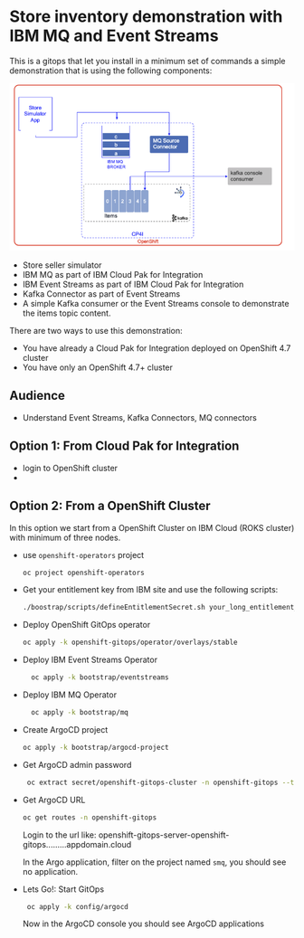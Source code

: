 # Store inventory demonstration with IBM MQ and Event Streams

This is a gitops that let you install in a minimum set of commands a simple demonstration
that is using the following components:

![](docs/es-mq-demo.png)

* Store seller simulator
* IBM MQ as part of IBM Cloud Pak for Integration
* IBM Event Streams as part of IBM Cloud Pak for Integration
* Kafka Connector as part of Event Streams
* A simple Kafka consumer or the Event Streams console to demonstrate the items topic content.


There are two ways to use this demonstration:

* You have already a Cloud Pak for Integration deployed on OpenShift 4.7 cluster
* You have only an OpenShift 4.7+ cluster


## Audience

* Understand Event Streams, Kafka Connectors, MQ connectors

## Option 1: From Cloud Pak for Integration

* login to OpenShift cluster
* 


## Option 2: From a OpenShift Cluster

In this option we start from a OpenShift Cluster on IBM Cloud (ROKS cluster) with minimum of three nodes.

* use `openshift-operators` project

  ```sh
  oc project openshift-operators
  ```

* Get your entitlement key from IBM site and use the following scripts: 

  ```sh
  ./boostrap/scripts/defineEntitlementSecret.sh your_long_entitlement_key 
  ```

* Deploy OpenShift GitOps operator

  ```sh
  oc apply -k openshift-gitops/operator/overlays/stable
  ```

* Deploy IBM Event Streams Operator

  ```sh
    oc apply -k bootstrap/eventstreams
  ```

* Deploy IBM MQ Operator

  ```sh
    oc apply -k bootstrap/mq
  ```

* Create ArgoCD project

  ```sh
  oc apply -k bootstrap/argocd-project
  ```

* Get ArgoCD admin password

  ```sh
   oc extract secret/openshift-gitops-cluster -n openshift-gitops --to=- 
  ```

* Get ArgoCD URL

  ```sh
  oc get routes -n openshift-gitops
  ```

  Login to the url like: openshift-gitops-server-openshift-gitops.........appdomain.cloud 

  In the Argo application, filter on the project named `smq`, you should see no application.

* Lets Go!: Start GitOps

  ```sh
   oc apply -k config/argocd 
  ```

  Now in the ArgoCD console you should see ArgoCD applications